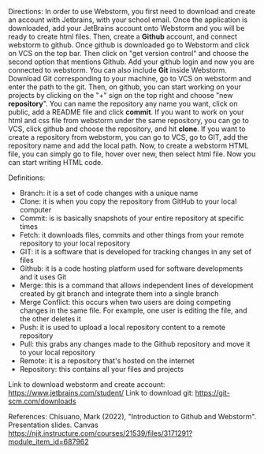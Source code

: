 Directions:
 In order to use Webstorm, you first need to download and create an account with Jetbrains, with your school email. Once the application is downloaded, add your JetBrains account onto Webstorm and you will be ready to create html files. Then, create a <strong>Github</strong> account, and connect webstorm to github. Once github is downloaded go to Webstorm and click on VCS on the top bar. Then click on "get version control" and choose the second option that mentions Github. Add your github login and now you are connected to webstorm. You can also include <strong>Git</strong> inside Webstorm. Download Git corresponding to your machine, go to VCS on webstorm and enter the path to the git. Then, on github, you can start working on your projects by clicking on the "+" sign on the top right and choose "new <strong>repository</strong>". You can name the repository any name you want, click on public, add a README file and click <strong>commit</strong>. If you want to work on your html and css file from webstorm under the same repository, you can go to VCS, click github and choose the repository, and hit <strong>clone</strong>. If you want to create a repository from webstorm, you can go to VCS, go to GIT, add the repository name and add the local path. Now, to create a webstorm HTML file, you can simply go to file, hover over new, then select html file. Now you can start writing HTML code. 
 
 
Definitions:
- Branch: it is a set of code changes with a unique name 
- Clone: it is when you copy the repository from GitHub to your local computer
- Commit: is is basically snapshots of your entire repository at specific times
- Fetch: it downloads files, commits and other things from your remote repository to your local repository 
- GIT: it is a software that is developed for tracking changes in any set of files
- Github: it is a code hosting platform used for software developments and it uses Git
- Merge: this is a command that allows independent lines of development created by git branch and integrate them into a single branch
- Merge Conflict: this occurs when two users are doing competing changes in the same file. For example, one user is editing the file, and the other deletes it
- Push: it is used to upload a local repository content to a remote repository 
- Pull: this grabs any changes made to the Github repository and move it to your local repository 
- Remote: it is a repository that's hosted on the internet 
- Repository: this contains all your files and projects 


Link to download webstorm and create account: https://www.jetbrains.com/student/
Link to download git: https://git-scm.com/downloads

References:
Chisuano, Mark (2022), "Introduction to Github and Webstorm". Presentation slides. Canvas
  https://njit.instructure.com/courses/21539/files/3171291?module_item_id=687962
